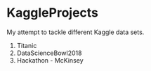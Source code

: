 # KaggleProjects
My attempt to tackle different Kaggle data sets.

1. Titanic
2. DataScienceBowl2018
3. Hackathon - McKinsey